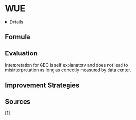 # WUE

<details>

<summary>Details</summary>

Unit: **NA / %**

Minimum: **0.0**

Maximum: **1.0**

Ideal: **1.0**

Industry Measure: Netherlands ([DDA 2020](https://www.dutchdatacenters.nl/en/positions/energy-sustainability/)) **80%**

****

</details>

## Formula

## Evaluation

Interpretation for GEC is self explanatory and does not lead to misinterpretation as long as correctly measured by data center.&#x20;

## Improvement Strategies

## Sources

\[1]&#x20;
